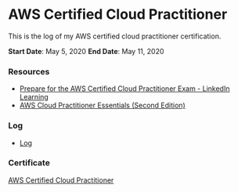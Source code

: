 # AWS Certified Cloud Practitioner

This is the log of my AWS certified cloud practitioner certification. 

**Start Date**: May 5, 2020
**End Date**: May 11, 2020

### Resources
* [Prepare for the AWS Certified Cloud Practitioner Exam - LinkedIn Learning](https://www.linkedin.com/learning/paths/prepare-for-the-aws-certified-cloud-practitioner-exam)
* [AWS Cloud Practitioner Essentials (Second Edition)](https://www.aws.training/Details/Curriculum?id=27076)

### Log
* [Log](https://github.com/omermujtaba18/aws-certified-cloud-practitioner-logs/blob/master/log.md)

### Certificate
[AWS Certified Cloud Practitioner](https://www.youracclaim.com/badges/6544aa0c-29f8-4a53-a4b5-9062fd13c01c/public_url)

